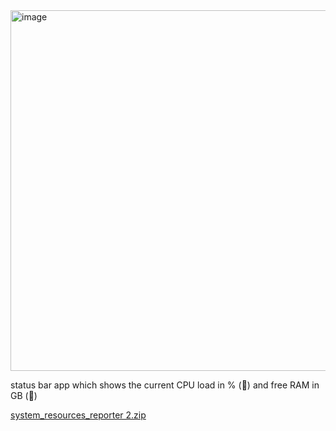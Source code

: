 <img width="577" alt="image" src="https://github.com/RomanShtyk/cpu_load_status/assets/25960348/5c50474a-21d9-48ee-b42e-17b4bbaa01e5">

status bar app which shows the current CPU load in % (🧮) and free RAM in GB (💾)

[system_resources_reporter 2.zip](https://github.com/RomanShtyk/cpu_load_status/files/14892829/system_resources_reporter.2.zip)
